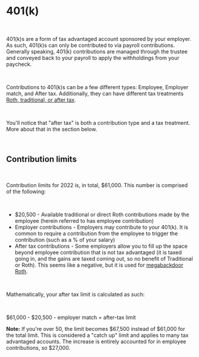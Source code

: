 # 401(k)

&nbsp;  

401(k)s are a form of tax advantaged account sponsored by your employer. As such, 401(k)s can only be contributed to via payroll contributions. Generally speaking, 401(k) contributions are managed through the trustee and conveyed back to your payroll to apply the withholdings from your paycheck.

&nbsp;

Contributions to 401(k)s can be a few different types: Employee, Employer match, and After tax. Additionally, they can have different tax treatments [Roth, traditional, or after tax](/taxation/roth-trad-after-tax).

&nbsp;

You'll notice that "after tax" is both a contribution type and a tax treatment. More about that in the section below.

&nbsp;  

## Contribution limits

&nbsp;  

Contribution limits for 2022 is, in total, $61,000. This number is comprised of the following:  

&nbsp;  

- $20,500 - Available traditional or direct Roth contributions made by the employee (herein referred to has employee contribution)
- Employer contributions - Employers may contribute to your 401(k). It is common to require a contribution from the employee to trigger the contribution (such as a % of your salary)
- After tax contributions - Some employers allow you to fill up the space beyond employee contribution that is not tax advantaged (it is taxed going in, and the gains are taxed coming out, so no benefit of Traditional or Roth). This seems like a negative, but it is used for [megabackdoor Roth](/tax-advantaged-accounts/401k/megabackdoor-roth).

&nbsp;

Mathematically, your after tax limit is calculated as such:  

&nbsp;

$61,000 - $20,500 - employer match = after-tax limit

**Note:** If you're over 50, the limit becomes $67,500 instead of $61,000 for the total limit. This is considered a "catch up" limit and applies to many tax advantaged accounts. The increase is entirely accounted for in employee contributions, so $27,000. 
